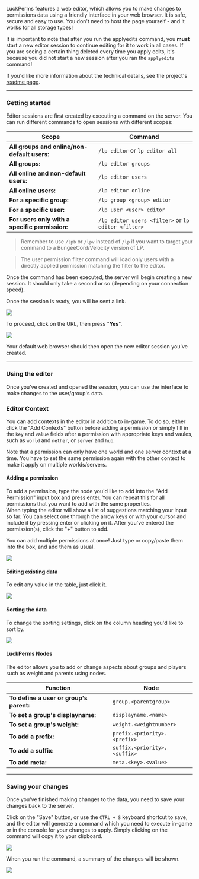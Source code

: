 LuckPerms features a web editor, which allows you to make changes to permissions data using a friendly interface in your web browser. It is safe, secure and easy to use. You don't need to host the page yourself - and it works for all storage types!

It is important to note that after you run the applyedits command, you **must** start a new editor session to continue editing for it to work in all cases. If you are seeing a certain thing deleted every time you apply edits, it's because you did not start a new session after you ran the `applyedits` command!

If you'd like more information about the technical details, see the project's [readme page](https://github.com/LuckPerms/LuckPermsWeb/blob/master/README.md).

___

### Getting started

Editor sessions are first created by executing a command on the server.
You can run different commands to open sessions with different scopes:


| Scope                                          | Command                                             |
|------------------------------------------------|-----------------------------------------------------|
| **All groups and online/non-default users:**   | `/lp editor` or `lp editor all`                     |
| **All groups:**                                | `/lp editor groups`                                 |
| **All online and non-default users:**          | `/lp editor users`                                  |
| **All online users:**                          | `/lp editor online`                                 |
| **For a specific group:**                      | `/lp group <group> editor`                          |
| **For a specific user:**                       | `/lp user <user> editor`                            |
| **For users only with a specific permission:** | `/lp editor users <filter>` or `lp editor <filter>` |

> Remember to use `/lpb` or `/lpv` instead of `/lp` if you want to target your command to a BungeeCord/Velocity version of LP.

> The user permission filter command will load only users with a directly applied permission matching the filter to the editor.

Once the command has been executed, the server will begin creating a new session. It should only take a second or so (depending on your connection speed).

Once the session is ready, you will be sent a link.

![](../img/webeditor-1.png)

To proceed, click on the URL, then press "**Yes**".

![](../img/webeditor-2.png)

Your default web browser should then open the new editor session you've created.

___

### Using the editor

Once you've created and opened the session, you can use the interface to make changes to the user/group's data.

### Editor Context

You can add contexts in the editor in addition to in-game. To do so, either click the "Add Contexts" button before adding a permission or simply fill in the `key` and `value` fields after a permission with appropriate keys and vaules, such as `world` and `nether`, or `server` and `hub`.

Note that a permission can only have one world and one server context at a time. You have to set the same permission again with the other context to make it apply on multiple worlds/servers.

#### Adding a permission

To add a permission, type the node you'd like to add into the "Add Permission" input box and press enter. You can repeat this for all permissions that you want to add with the same properties.  
When typing the editor will show a list of suggestions matching your input so far. You can select one through the arrow keys or with your cursor and include it by pressing enter or clicking on it.
After you've entered the permission(s), click the "+" button to add.

You can add multiple permissions at once! Just type or copy/paste them into the box, and add them as usual.

![](../img/webeditor-3.gif)

#### Editing existing data

To edit any value in the table, just click it.

![](../img/webeditor-4.gif)

#### Sorting the data

To change the sorting settings, click on the column heading you'd like to sort by.

![](../img/webeditor-5.gif)

#### LuckPerms Nodes

The editor allows you to add or change aspects about groups and players such as weight and parents using nodes.

| Function                                | Node                         |
| --------------------------------------- | ---------------------------- |
| **To define a user or group's parent:** | `group.<parentgroup>`        |
| **To set a group's displayname:**       | `displayname.<name>`         |
| **To set a group's weight:**            | `weight.<weightnumber>`      |
| **To add a prefix:**                    | `prefix.<priority>.<prefix>` |
| **To add a suffix:**                    | `suffix.<priority>.<suffix>` |
| **To add meta:**                        | `meta.<key>.<value>`         |

___

### Saving your changes

Once you've finished making changes to the data, you need to save your changes back to the server.

Click on the "Save" button, or use the `CTRL + S` keyboard shortcut to save, and the editor will generate a command which you need to execute in-game or in the console for your changes to apply. Simply clicking on the command will copy it to your clipboard.

![](../img/webeditor-6.gif)

When you run the command, a summary of the changes will be shown.

![](../img/webeditor-7.png)
